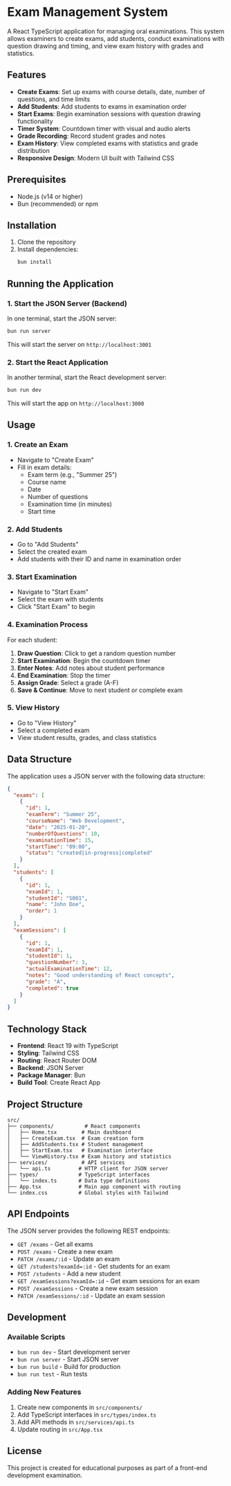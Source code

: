 # Exam Management System

A React TypeScript application for managing oral examinations. This system allows examiners to create exams, add students, conduct examinations with question drawing and timing, and view exam history with grades and statistics.

## Features

- **Create Exams**: Set up exams with course details, date, number of questions, and time limits
- **Add Students**: Add students to exams in examination order
- **Start Exams**: Begin examination sessions with question drawing functionality
- **Timer System**: Countdown timer with visual and audio alerts
- **Grade Recording**: Record student grades and notes
- **Exam History**: View completed exams with statistics and grade distribution
- **Responsive Design**: Modern UI built with Tailwind CSS

## Prerequisites

- Node.js (v14 or higher)
- Bun (recommended) or npm

## Installation

1. Clone the repository
2. Install dependencies:
   ```bash
   bun install
   ```

## Running the Application

### 1. Start the JSON Server (Backend)
In one terminal, start the JSON server:
```bash
bun run server
```
This will start the server on `http://localhost:3001`

### 2. Start the React Application
In another terminal, start the React development server:
```bash
bun run dev
```
This will start the app on `http://localhost:3000`

## Usage

### 1. Create an Exam
- Navigate to "Create Exam"
- Fill in exam details:
  - Exam term (e.g., "Summer 25")
  - Course name
  - Date
  - Number of questions
  - Examination time (in minutes)
  - Start time

### 2. Add Students
- Go to "Add Students"
- Select the created exam
- Add students with their ID and name in examination order

### 3. Start Examination
- Navigate to "Start Exam"
- Select the exam with students
- Click "Start Exam" to begin

### 4. Examination Process
For each student:
1. **Draw Question**: Click to get a random question number
2. **Start Examination**: Begin the countdown timer
3. **Enter Notes**: Add notes about student performance
4. **End Examination**: Stop the timer
5. **Assign Grade**: Select a grade (A-F)
6. **Save & Continue**: Move to next student or complete exam

### 5. View History
- Go to "View History"
- Select a completed exam
- View student results, grades, and class statistics

## Data Structure

The application uses a JSON server with the following data structure:

```json
{
  "exams": [
    {
      "id": 1,
      "examTerm": "Summer 25",
      "courseName": "Web Development",
      "date": "2025-01-20",
      "numberOfQuestions": 10,
      "examinationTime": 15,
      "startTime": "09:00",
      "status": "created|in-progress|completed"
    }
  ],
  "students": [
    {
      "id": 1,
      "examId": 1,
      "studentId": "S001",
      "name": "John Doe",
      "order": 1
    }
  ],
  "examSessions": [
    {
      "id": 1,
      "examId": 1,
      "studentId": 1,
      "questionNumber": 3,
      "actualExaminationTime": 12,
      "notes": "Good understanding of React concepts",
      "grade": "A",
      "completed": true
    }
  ]
}
```

## Technology Stack

- **Frontend**: React 19 with TypeScript
- **Styling**: Tailwind CSS
- **Routing**: React Router DOM
- **Backend**: JSON Server
- **Package Manager**: Bun
- **Build Tool**: Create React App

## Project Structure

```
src/
├── components/          # React components
│   ├── Home.tsx        # Main dashboard
│   ├── CreateExam.tsx  # Exam creation form
│   ├── AddStudents.tsx # Student management
│   ├── StartExam.tsx   # Examination interface
│   └── ViewHistory.tsx # Exam history and statistics
├── services/           # API services
│   └── api.ts         # HTTP client for JSON server
├── types/             # TypeScript interfaces
│   └── index.ts       # Data type definitions
├── App.tsx            # Main app component with routing
└── index.css          # Global styles with Tailwind
```

## API Endpoints

The JSON server provides the following REST endpoints:

- `GET /exams` - Get all exams
- `POST /exams` - Create a new exam
- `PATCH /exams/:id` - Update an exam
- `GET /students?examId=:id` - Get students for an exam
- `POST /students` - Add a new student
- `GET /examSessions?examId=:id` - Get exam sessions for an exam
- `POST /examSessions` - Create a new exam session
- `PATCH /examSessions/:id` - Update an exam session

## Development

### Available Scripts

- `bun run dev` - Start development server
- `bun run server` - Start JSON server
- `bun run build` - Build for production
- `bun run test` - Run tests

### Adding New Features

1. Create new components in `src/components/`
2. Add TypeScript interfaces in `src/types/index.ts`
3. Add API methods in `src/services/api.ts`
4. Update routing in `src/App.tsx`

## License

This project is created for educational purposes as part of a front-end development examination.
